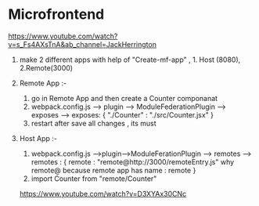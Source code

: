 # Microfrontend 
https://www.youtube.com/watch?v=s_Fs4AXsTnA&ab_channel=JackHerrington

1. make 2 different apps with help of "Create-mf-app" , 1. Host (8080), 2.Remote(3000) 
2. Remote App :-
    1. go in Remote App and then create a Counter componanat 
    2. webpack.config.js --> plugin --> ModuleFederationPlugin --> exposes --> 
        exposes: {
            "./Counter" : "./src/Counter.jsx"
        }
    3. restart after save all changes , its must 
3. Host App :- 
    1. webpack.config.js -->plugin-->ModuleFerationPlugin --> remotes -->
        remotes : {
            remote : "remote@http://3000/remoteEntry.js" why remote@ because remote app has name : remote 
        }
    2. import Counter from "remote/Counter" 


    https://www.youtube.com/watch?v=D3XYAx30CNc